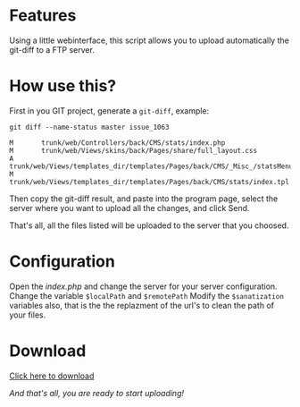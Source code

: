 # Features
Using a little webinterface, this script allows you to upload automatically the git-diff to a FTP server.

# How use this?
First in you GIT project, generate a `git-diff`, example:

`git diff --name-status master issue_1063`
```
M       trunk/web/Controllers/back/CMS/stats/index.php
M       trunk/web/Views/skins/back/Pages/share/full_layout.css
A       trunk/web/Views/templates_dir/templates/Pages/back/CMS/_Misc_/statsMenu.tpl
M       trunk/web/Views/templates_dir/templates/Pages/back/CMS/stats/index.tpl
```
Then copy the git-diff result, and paste into the program page, select the server where you want to upload all the changes, and click Send.

That's all, all the files listed will be uploaded to the server that you choosed.

# Configuration
Open the *index.php* and change the server for your server configuration.
Change the variable `$localPath` and `$remotePath`
Modify the `$sanatization` variables also, that is the the replazment of the url's to clean the path of your files.

# Download
[Click here to download](https://github.com/marcu87/upload-git-diff-with-ftp/archive/master.zip)
 

_And that's all, you are ready to start uploading!_
